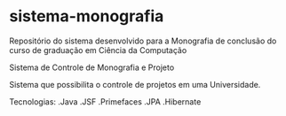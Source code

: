 # sistema-monografia
Repositório do sistema desenvolvido para a Monografia de conclusão do curso de graduação em Ciência da Computação

Sistema de Controle de Monografia e Projeto
  
  Sistema que possibilita o controle de projetos em uma Universidade.
  
Tecnologias:
.Java
.JSF
.Primefaces
.JPA
.Hibernate
